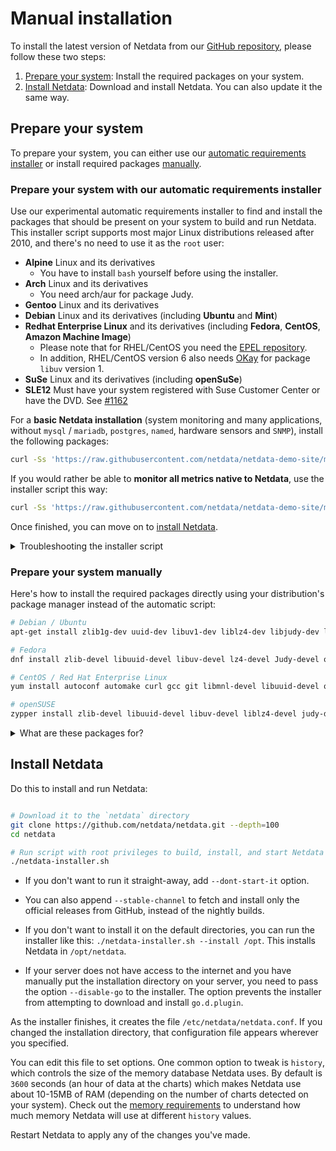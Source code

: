 # Manual installation

To install the latest version of Netdata from our [GitHub repository](https://github.com/netdata/netdata), please follow these two steps:

1. [Prepare your system](#prepare-your-system): Install the required packages on your system.
2. [Install Netdata](#install-netdata): Download and install Netdata. You can also update it the same way.


## Prepare your system

To prepare your system, you can either use our [automatic requirements installer](#prepare-your-system-with-our-automatic-requirements-installer) or install required packages [manually](#prepare-your-system-manually).


### Prepare your system with our automatic requirements installer

Use our experimental automatic requirements installer to find and install the packages that should be present on your system to build and run Netdata. This installer script supports most major Linux distributions released after 2010, and there's no need to use it as the `root` user:

- **Alpine** Linux and its derivatives
    - You have to install `bash` yourself before using the installer.
- **Arch** Linux and its derivatives
    - You need arch/aur for package Judy.
- **Gentoo** Linux and its derivatives
- **Debian** Linux and its derivatives (including **Ubuntu** and **Mint**)
- **Redhat Enterprise Linux** and its derivatives (including **Fedora**, **CentOS**, **Amazon Machine Image**)
    - Please note that for RHEL/CentOS you need the [EPEL repository](http://www.tecmint.com/how-to-enable-epel-repository-for-rhel-centos-6-5/). 
    - In addition, RHEL/CentOS version 6 also needs [OKay](https://okay.com.mx/blog-news/rpm-repositories-for-centos-6-and-7.html) for package `libuv` version 1.
- **SuSe** Linux and its derivatives (including **openSuSe**)
- **SLE12** Must have your system registered with Suse Customer Center or have the DVD. See [#1162](https://github.com/netdata/netdata/issues/1162)

For a **basic Netdata installation** (system monitoring and many applications, without  `mysql` / `mariadb`, `postgres`, `named`, hardware sensors and `SNMP`), install the following packages:

```sh
curl -Ss 'https://raw.githubusercontent.com/netdata/netdata-demo-site/master/install-required-packages.sh' >/tmp/kickstart.sh && bash /tmp/kickstart.sh -i netdata
```

If you would rather be able to **monitor all metrics native to Netdata**, use the installer script this way:

```sh
curl -Ss 'https://raw.githubusercontent.com/netdata/netdata-demo-site/master/install-required-packages.sh' >/tmp/kickstart.sh && bash /tmp/kickstart.sh -i netdata-all
```

Once finished, you can move on to [install Netdata](#install-netdata).

<details markdown="1"><summary>Troubleshooting the installer script</summary>

If the above command(s) do not work for you, please [open an issue on GitHub](https://github.com/netdata/netdata/issues/new?title=packages%20installer%20failed&labels=installation%20help&body=The%20experimental%20packages%20installer%20failed.%0A%0AThis%20is%20what%20it%20says:%0A%0A%60%60%60txt%0A%0Aplease%20paste%20your%20screen%20here%0A%0A%60%60%60) with a copy of the message you get on screen. 

We're working hard to make this script work everywhere, and so your issues are invaluable to us. The script [reports back](https://github.com/netdata/netdata/issues/2054) success or failure for all its runs so we can use the information to improve it.

</details>

### Prepare your system manually

Here's how to install the required packages directly using your distribution's package manager instead of the automatic script:

```bash
# Debian / Ubuntu
apt-get install zlib1g-dev uuid-dev libuv1-dev liblz4-dev libjudy-dev libssl-dev libmnl-dev gcc make git autoconf autoconf-archive autogen automake pkg-config curl python

# Fedora
dnf install zlib-devel libuuid-devel libuv-devel lz4-devel Judy-devel openssl-devel libmnl-devel gcc make git autoconf autoconf-archive autogen automake pkgconfig curl findutils python

# CentOS / Red Hat Enterprise Linux
yum install autoconf automake curl gcc git libmnl-devel libuuid-devel openssl-devel libuv-devel lz4-devel Judy-devel make nc pkgconfig python zlib-devel

# openSUSE
zypper install zlib-devel libuuid-devel libuv-devel liblz4-devel judy-devel libopenssl-devel libmnl-devel gcc make git autoconf autoconf-archive autogen automake pkgconfig curl findutils python
```

<details markdown="1"><summary>What are these packages for?</summary>

**Required**: Netdata will **fail to start** without the following:

package|description
:-----:|-----------
`libuuid`|part of `util-linux` for GUIDs management
`zlib`|gzip compression for the internal Netdata web server

**Required for DB engine**: While optional to run Netdata, these packages are required for the [DB engine](../../database/engine/).

|package|description|
|:-----:|-----------|
|`libuv`|multi-platform support library with a focus on asynchronous I/O|
|`liblz4`|Extremely Fast Compression algorithm|
|`Judy`|General purpose dynamic array|
|`openssl`|Cryptography and SSL/TLS Toolkit|

**Optional for collection and plugins**: These packages enable or further enhance Netdata's metrics collection capabilities, and greatly enhance its effectiveness, but are ultimately optional:

package|description
:-----:|-----------
`bash`|for shell plugins and **alarm notifications**
`curl`|for shell plugins and **alarm notifications**
`iproute` or `iproute2`|for monitoring **Linux traffic QoS**<br/>use `iproute2` if `iproute` reports as not available or obsolete
`python`|for most of the external plugins
`python-yaml`|used for monitoring **beanstalkd**
`python-beanstalkc`|used for monitoring **beanstalkd**
`python-dnspython`|used for monitoring DNS query time
`python-ipaddress`|used for monitoring **DHCPd**<br/>Netdata requires this package if the system has python v2. python v3 has this functionality embedded
`python-mysqldb`<br/>or<br/>`python-pymysql`|used for monitoring **mysql** or **mariadb** databases<br/>`python-mysqldb` is a lot faster and thus preferred
`python-psycopg2`|used for monitoring **postgresql** databases
`python-pymongo`|used for monitoring **mongodb** databases
`nodejs`|used for `node.js` plugins for monitoring **named** and **SNMP** devices
`lm-sensors`|for monitoring **hardware sensors**
`libmnl`|for collecting netfilter metrics
`netcat`|for shell plugins to collect metrics from remote systems

</details>


## Install Netdata

Do this to install and run Netdata:

```sh

# Download it to the `netdata` directory
git clone https://github.com/netdata/netdata.git --depth=100
cd netdata

# Run script with root privileges to build, install, and start Netdata
./netdata-installer.sh

```

* If you don't want to run it straight-away, add `--dont-start-it` option.

* You can also append `--stable-channel` to fetch and install only the official releases from GitHub, instead of the nightly builds.

* If you don't want to install it on the default directories, you can run the installer like this: `./netdata-installer.sh --install /opt`. This installs Netdata in `/opt/netdata`.

* If your server does not have access to the internet and you have manually put the installation directory on your server, you need to pass the option `--disable-go` to the installer. The option prevents the installer from attempting to download and install `go.d.plugin`. 

As the installer finishes, it creates the file `/etc/netdata/netdata.conf`. If you changed the installation directory, that configuration file appears wherever you specified.

You can edit this file to set options. One common option to tweak is `history`, which controls the size of the memory database Netdata uses. By default is `3600` seconds (an hour of data at the charts) which makes Netdata use about 10-15MB of RAM (depending on the number of charts detected on your system). Check out the [memory requirements](../../database/#database) to understand how much memory Netdata will use at different `history` values.

Restart Netdata to apply any of the changes you've made.